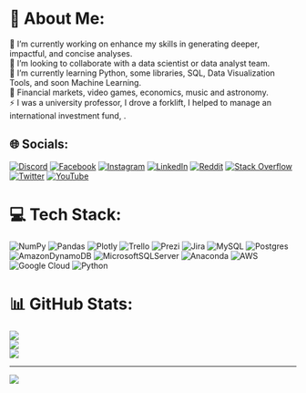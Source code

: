 # 💫 About Me:
🔭 I’m currently working on enhance my skills in generating deeper, impactful, and concise analyses.<br>👯 I’m looking to collaborate with a data scientist or data analyst team.<br>🌱 I’m currently learning Python, some libraries, SQL, Data Visualization Tools, and soon Machine Learning.<br>💬 Financial markets, video games, economics, music and astronomy.<br>⚡ I was a university professor, I drove a forklift, I helped to manage an international investment fund, .


## 🌐 Socials:
[![Discord](https://img.shields.io/badge/Discord-%237289DA.svg?logo=discord&logoColor=white)](https://discord.gg/MohamedGlass#2359) [![Facebook](https://img.shields.io/badge/Facebook-%231877F2.svg?logo=Facebook&logoColor=white)](https://facebook.com//nicolas.prieto2) [![Instagram](https://img.shields.io/badge/Instagram-%23E4405F.svg?logo=Instagram&logoColor=white)](https://instagram.com/@nicoprietog) [![LinkedIn](https://img.shields.io/badge/LinkedIn-%230077B5.svg?logo=linkedin&logoColor=white)](https://linkedin.com/in/nprietog/) [![Reddit](https://img.shields.io/badge/Reddit-%23FF4500.svg?logo=Reddit&logoColor=white)](https://reddit.com/user/Complete_Cut_5851) [![Stack Overflow](https://img.shields.io/badge/-Stackoverflow-FE7A16?logo=stack-overflow&logoColor=white)](https://stackoverflow.com/users/19763057) [![Twitter](https://img.shields.io/badge/Twitter-%231DA1F2.svg?logo=Twitter&logoColor=white)](https://twitter.com/@Olotarico) [![YouTube](https://img.shields.io/badge/YouTube-%23FF0000.svg?logo=YouTube&logoColor=white)](https://youtube.com/@@nikoprieto1) 

# 💻 Tech Stack:
![NumPy](https://img.shields.io/badge/numpy-%23013243.svg?style=for-the-badge&logo=numpy&logoColor=white) ![Pandas](https://img.shields.io/badge/pandas-%23150458.svg?style=for-the-badge&logo=pandas&logoColor=white) ![Plotly](https://img.shields.io/badge/Plotly-%233F4F75.svg?style=for-the-badge&logo=plotly&logoColor=white) ![Trello](https://img.shields.io/badge/Trello-%23026AA7.svg?style=for-the-badge&logo=Trello&logoColor=white) ![Prezi](https://img.shields.io/badge/Prezi-%23000000.svg?style=for-the-badge&logo=Prezi&logoColor=white) ![Jira](https://img.shields.io/badge/jira-%230A0FFF.svg?style=for-the-badge&logo=jira&logoColor=white) ![MySQL](https://img.shields.io/badge/mysql-%2300f.svg?style=for-the-badge&logo=mysql&logoColor=white) ![Postgres](https://img.shields.io/badge/postgres-%23316192.svg?style=for-the-badge&logo=postgresql&logoColor=white) ![AmazonDynamoDB](https://img.shields.io/badge/Amazon%20DynamoDB-4053D6?style=for-the-badge&logo=Amazon%20DynamoDB&logoColor=white) ![MicrosoftSQLServer](https://img.shields.io/badge/Microsoft%20SQL%20Sever-CC2927?style=for-the-badge&logo=microsoft%20sql%20server&logoColor=white) ![Anaconda](https://img.shields.io/badge/Anaconda-%2344A833.svg?style=for-the-badge&logo=anaconda&logoColor=white) ![AWS](https://img.shields.io/badge/AWS-%23FF9900.svg?style=for-the-badge&logo=amazon-aws&logoColor=white) ![Google Cloud](https://img.shields.io/badge/Google%20Cloud-%234285F4.svg?style=for-the-badge&logo=google-cloud&logoColor=white) ![Python](https://img.shields.io/badge/python-3670A0?style=for-the-badge&logo=python&logoColor=ffdd54)
# 📊 GitHub Stats:
![](https://github-readme-stats.vercel.app/api?username=nicoprietog&theme=radical&hide_border=true&include_all_commits=false&count_private=true)<br/>
![](https://github-readme-streak-stats.herokuapp.com/?user=nicoprietog&theme=radical&hide_border=true)<br/>
![](https://github-readme-stats.vercel.app/api/top-langs/?username=nicoprietog&theme=radical&hide_border=true&include_all_commits=false&count_private=true&layout=compact)

---
[![](https://visitcount.itsvg.in/api?id=nicoprietog&icon=2&color=0)](https://visitcount.itsvg.in)

<!-- Proudly created with GPRM ( https://gprm.itsvg.in ) -->
